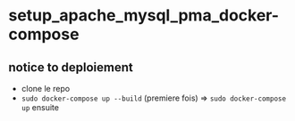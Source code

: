 # setup_apache_mysql_pma_docker-compose

## notice to deploiement

 - clone le repo
 - `sudo docker-compose up --build` (premiere fois) => `sudo docker-compose up` ensuite